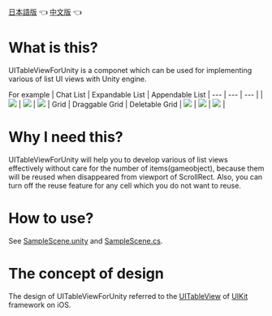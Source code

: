 [日本語版](https://github.com/zhaozilong1988/UITableViewForUnity/blob/master/README_jp.md) 👈 [中文版](https://github.com/zhaozilong1988/UITableViewForUnity/blob/master/README_cn.md) 👈

# What is this?

UITableViewForUnity is a componet which can be used for implementing various of list UI views with Unity engine.

For example
| Chat List | Expandable List | Appendable List
| --- | --- | --- |
| ![](sample_chat.gif) | ![](sample_expend.gif) | ![](sample_append.gif)
| Grid | Draggable Grid | Deletable Grid |
![](sample_grid.gif) | ![](sample_grid_drag.gif) | ![](sample_grid_del.gif) |


# Why I need this?

UITableViewForUnity will help you to develop various of list views effectively without care for the number of items(gameobject), because them will be reused when disappeared from viewport of ScrollRect. Also, you can turn off the reuse feature for any cell which you do not want to reuse.

# How to use?

See [SampleScene.unity](https://github.com/zhaozilong1988/UITableViewForUnity/blob/master/Assets/Scenes/SampleScene.unity) and [SampleScene.cs](https://github.com/zhaozilong1988/UITableViewForUnity/blob/master/Assets/Scenes/Scripts/SampleScene.cs).

# The concept of design

The design of UITableViewForUnity referred to the [UITableView](https://developer.apple.com/documentation/uikit/uitableview) of [UIKit](https://developer.apple.com/documentation/uikit) framework on iOS.

